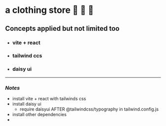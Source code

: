 <a name="custom_anchor_name"></a>

# a clothing store :shirt: :shirt: :jeans:

## Concepts applied but not limited too

- ### vite + react
- ### tailwind ccs
- ### daisy ui

---

### _Notes_

- install vite + react with tailwinds css
- install daisy ui
  - require daisyui AFTER @tailwindcss/typography in tailwind.config.js
- install other dependencies
-
